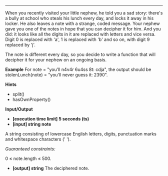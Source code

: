 ---

When you recently visited your little nephew, he told you a sad story: there's a bully at school who steals his lunch every day, and locks it away in his locker. He also leaves a note with a strange, coded message. Your nephew gave you one of the notes in hope that you can decipher it for him. And you did: it looks like all the digits in it are replaced with letters and vice versa. Digit 0 is replaced with 'a', 1 is replaced with 'b' and so on, with digit 9 replaced by 'j'.

The note is different every day, so you decide to write a function that will decipher it for your nephew on an ongoing basis.

**Example**
For note = "you'll n4v4r 6u4ss 8t: cdja", the output should be
stolenLunch(note) = "you'll never guess it: 2390".

**Hints**

- split()
- hasOwnProperty()

**Input/Output**

- **[execution time limit] 5 seconds (ts)**
- **[input] string note**

A string consisting of lowercase English letters, digits, punctuation marks and whitespace characters (' ').

_Guaranteed constraints:_

0 ≤ note.length ≤ 500.

- **[output] string**
  The deciphered note.
